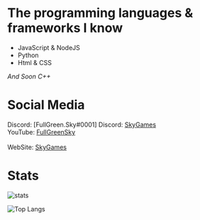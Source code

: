 # The programming languages & frameworks I know
- JavaScript & NodeJS
- Python
- Html & CSS

*And Soon C++*

# Social Media
Discord: [FullGreen.Sky#0001]
Discord: [SkyGames](https://discord.gg/aH8kwsz)
<br>
YouTube: [FullGreenSky](https://www.youtube.com/channel/UCkp20fZelk5keNnkRoY0Bfg)
<br>
<br>
WebSite: [SkyGames](https://www.skygames.fr)
<br>

# Stats
![stats](https://github-readme-stats.vercel.app/api?username=FullGreenDev&show_icons=true&theme=radical) 

![Top Langs](https://github-readme-stats.vercel.app/api/top-langs/?username=FullGreenDev&theme=radical)

